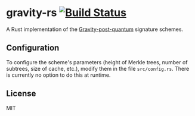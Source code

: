 # gravity-rs [![Build Status](https://travis-ci.org/gendx/gravity-rs.svg?branch=master)](https://travis-ci.org/gendx/gravity-rs)

A Rust implementation of the [Gravity-post-quantum](https://github.com/gravity-postquantum) signature schemes.

## Configuration

To configure the scheme's parameters (height of Merkle trees, number of subtrees, size of cache, etc.), modify them in the file `src/config.rs`.
There is currently no option to do this at runtime.

## License

MIT

